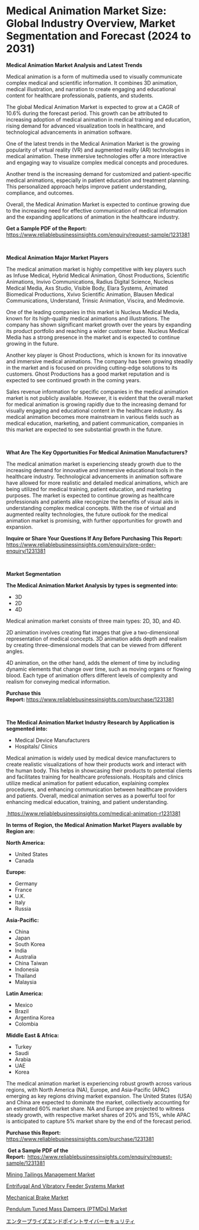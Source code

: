 <p><h1>Medical Animation Market Size: Global Industry Overview, Market Segmentation and Forecast (2024 to 2031)</h1></p><p><strong>Medical Animation Market Analysis and Latest Trends</strong></p>
<p><p>Medical animation is a form of multimedia used to visually communicate complex medical and scientific information. It combines 3D animation, medical illustration, and narration to create engaging and educational content for healthcare professionals, patients, and students.</p><p>The global Medical Animation Market is expected to grow at a CAGR of 10.6% during the forecast period. This growth can be attributed to increasing adoption of medical animation in medical training and education, rising demand for advanced visualization tools in healthcare, and technological advancements in animation software.</p><p>One of the latest trends in the Medical Animation Market is the growing popularity of virtual reality (VR) and augmented reality (AR) technologies in medical animation. These immersive technologies offer a more interactive and engaging way to visualize complex medical concepts and procedures.</p><p>Another trend is the increasing demand for customized and patient-specific medical animations, especially in patient education and treatment planning. This personalized approach helps improve patient understanding, compliance, and outcomes.</p><p>Overall, the Medical Animation Market is expected to continue growing due to the increasing need for effective communication of medical information and the expanding applications of animation in the healthcare industry.</p></p>
<p><strong>Get a Sample PDF of the Report:&nbsp;</strong> <a href="https://www.reliablebusinessinsights.com/enquiry/request-sample/1231381">https://www.reliablebusinessinsights.com/enquiry/request-sample/1231381</a></p>
<p>&nbsp;</p>
<p><strong>Medical Animation Major Market Players</strong></p>
<p><p>The medical animation market is highly competitive with key players such as Infuse Medical, Hybrid Medical Animation, Ghost Productions, Scientific Animations, Invivo Communications, Radius Digital Science, Nucleus Medical Media, Axs Studio, Visible Body, Elara Systems, Animated Biomedical Productions, Xvivo Scientific Animation, Blausen Medical Communications, Understand, Trinsic Animation, Viscira, and Medmovie.</p><p>One of the leading companies in this market is Nucleus Medical Media, known for its high-quality medical animations and illustrations. The company has shown significant market growth over the years by expanding its product portfolio and reaching a wider customer base. Nucleus Medical Media has a strong presence in the market and is expected to continue growing in the future.</p><p>Another key player is Ghost Productions, which is known for its innovative and immersive medical animations. The company has been growing steadily in the market and is focused on providing cutting-edge solutions to its customers. Ghost Productions has a good market reputation and is expected to see continued growth in the coming years.</p><p>Sales revenue information for specific companies in the medical animation market is not publicly available. However, it is evident that the overall market for medical animation is growing rapidly due to the increasing demand for visually engaging and educational content in the healthcare industry. As medical animation becomes more mainstream in various fields such as medical education, marketing, and patient communication, companies in this market are expected to see substantial growth in the future.</p></p>
<p>&nbsp;</p>
<p><strong>What Are The Key Opportunities For Medical Animation Manufacturers?</strong></p>
<p><p>The medical animation market is experiencing steady growth due to the increasing demand for innovative and immersive educational tools in the healthcare industry. Technological advancements in animation software have allowed for more realistic and detailed medical animations, which are being utilized for medical training, patient education, and marketing purposes. The market is expected to continue growing as healthcare professionals and patients alike recognize the benefits of visual aids in understanding complex medical concepts. With the rise of virtual and augmented reality technologies, the future outlook for the medical animation market is promising, with further opportunities for growth and expansion.</p></p>
<p><strong>Inquire or Share Your Questions If Any Before Purchasing This Report:</strong> <a href="https://www.reliablebusinessinsights.com/enquiry/pre-order-enquiry/1231381">https://www.reliablebusinessinsights.com/enquiry/pre-order-enquiry/1231381</a></p>
<p>&nbsp;</p>
<p><strong>Market Segmentation</strong></p>
<p><strong>The Medical Animation Market Analysis by types is segmented into:</strong></p>
<p><ul><li>3D</li><li>2D</li><li>4D</li></ul></p>
<p><p>Medical animation market consists of three main types: 2D, 3D, and 4D. </p><p>2D animation involves creating flat images that give a two-dimensional representation of medical concepts. 3D animation adds depth and realism by creating three-dimensional models that can be viewed from different angles. </p><p>4D animation, on the other hand, adds the element of time by including dynamic elements that change over time, such as moving organs or flowing blood. Each type of animation offers different levels of complexity and realism for conveying medical information.</p></p>
<p><strong>Purchase this Report:&nbsp;</strong><a href="https://www.reliablebusinessinsights.com/purchase/1231381">https://www.reliablebusinessinsights.com/purchase/1231381</a></p>
<p>&nbsp;</p>
<p><strong>The Medical Animation Market Industry Research by Application is segmented into:</strong></p>
<p><ul><li>Medical Device Manufacturers</li><li>Hospitals/ Clinics</li></ul></p>
<p><p>Medical animation is widely used by medical device manufacturers to create realistic visualizations of how their products work and interact with the human body. This helps in showcasing their products to potential clients and facilitates training for healthcare professionals. Hospitals and clinics utilize medical animation for patient education, explaining complex procedures, and enhancing communication between healthcare providers and patients. Overall, medical animation serves as a powerful tool for enhancing medical education, training, and patient understanding.</p></p>
<p><a href="https://www.reliablebusinessinsights.com/medical-animation-r1231381">&nbsp;https://www.reliablebusinessinsights.com/medical-animation-r1231381</a></p>
<p><strong>In terms of Region, the Medical Animation Market Players available by Region are:</strong></p>
<p>
    <p> <strong> North America: </strong>
        <ul>
            <li>United States</li>
            <li>Canada</li>
        </ul>
        </p> 
    <p> <strong> Europe: </strong>
        <ul>
            <li>Germany</li>
            <li>France</li>
            <li>U.K.</li>
            <li>Italy</li>
            <li>Russia</li>
        </ul>
        </p> 
    <p> <strong> Asia-Pacific: </strong>
        <ul>
            <li>China</li>
            <li>Japan</li>
            <li>South Korea</li>
            <li>India</li>
            <li>Australia</li>
            <li>China Taiwan</li>
            <li>Indonesia</li>
            <li>Thailand</li>
            <li>Malaysia</li>
        </ul>
        </p> 
    <p> <strong> Latin America: </strong>
        <ul>
            <li>Mexico</li>
            <li>Brazil</li>
            <li>Argentina Korea</li>
            <li>Colombia</li>
        </ul>
        </p> 
    <p> <strong> Middle East & Africa: </strong>
        <ul>
            <li>Turkey</li>
            <li>Saudi</li>
            <li>Arabia</li>
            <li>UAE</li>
            <li>Korea</li>
        </ul>
    </p>
    </p>
<p><p>The medical animation market is experiencing robust growth across various regions, with North America (NA), Europe, and Asia-Pacific (APAC) emerging as key regions driving market expansion. The United States (USA) and China are expected to dominate the market, collectively accounting for an estimated 60% market share. NA and Europe are projected to witness steady growth, with respective market shares of 20% and 15%, while APAC is anticipated to capture 5% market share by the end of the forecast period.</p></p>
<p><strong>Purchase this Report: </strong><a href="https://www.reliablebusinessinsights.com/purchase/1231381">https://www.reliablebusinessinsights.com/purchase/1231381</a></p>
<p>&nbsp;<strong>Get a Sample PDF of the Report:&nbsp;&nbsp;</strong><a href="https://www.reliablebusinessinsights.com/enquiry/request-sample/1231381">https://www.reliablebusinessinsights.com/enquiry/request-sample/1231381</a></p>
<p><strong></strong></p>
<p><p><a href="https://www.linkedin.com/pulse/emerging-trends-mining-tailings-management-market-global-outlook-e8q3f">Mining Tailings Management Market</a></p><p><a href="https://github.com/thereveren80/Market-Research-Report-List-1/blob/main/entrifugal-and-vibratory-feeder-systems-market.md">Entrifugal And Vibratory Feeder Systems Market</a></p><p><a href="https://www.linkedin.com/pulse/insights-mechanical-brake-market-size-which-expanding-11-pvrjf">Mechanical Brake Market</a></p><p><a href="https://github.com/whpnbwim9/Market-Research-Report-List-1/blob/main/pendulum-tuned-mass-dampers-ptmds-market.md">Pendulum Tuned Mass Dampers (PTMDs) Market</a></p><p><a href="https://github.com/andrade7361/Market-Research-Report-List-2/blob/main/3798650168909.md">エンタープライズエンドポイントサイバーセキュリティ</a></p></p>